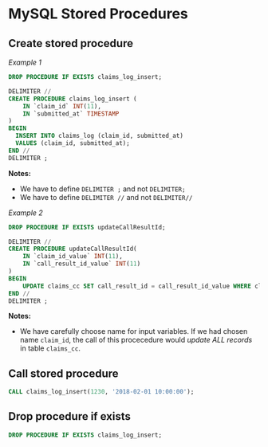 # MySQL Stored Procedures

## Create stored procedure

*Example 1*

```sql
DROP PROCEDURE IF EXISTS claims_log_insert;

DELIMITER //
CREATE PROCEDURE claims_log_insert (
    IN `claim_id` INT(11),
    IN `submitted_at` TIMESTAMP
)
BEGIN
  INSERT INTO claims_log (claim_id, submitted_at)
  VALUES (claim_id, submitted_at);
END //
DELIMITER ;
```

**Notes:** 

- We have to define `DELIMITER ;` and not `DELIMITER;`
- We have to define `DELIMITER //` and not `DELIMITER//`

*Example 2*

```sql
DROP PROCEDURE IF EXISTS updateCallResultId;

DELIMITER //
CREATE PROCEDURE updateCallResultId(
    IN `claim_id_value` INT(11),
    IN `call_result_id_value` INT(11)
)
BEGIN
    UPDATE claims_cc SET call_result_id = call_result_id_value WHERE claim_id = claim_id_value;
END //
DELIMITER ;
```

**Notes:** 

- We have carefully choose name for input variables. If we had chosen name `claim_id`, the call of this procecedure would *update ALL records* in table `claims_cc`.

## Call stored procedure

```sql
CALL claims_log_insert(1230, '2018-02-01 10:00:00');
```

## Drop procedure if exists

```sql
DROP PROCEDURE IF EXISTS claims_log_insert;
```
